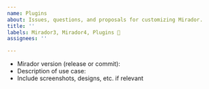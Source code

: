 ```yaml
---
name: Plugins
about: Issues, questions, and proposals for customizing Mirador.
title: ''
labels: Mirador3, Mirador4, Plugins 🔌
assignees: ''

---
```


<!--- See examples of Mirador plugins on the wiki: https://github.com/ProjectMirador/mirador/wiki/Creating-a-Mirador-4-Plugin -->
- Mirador version (release or commit):
- Description of use case:
- Include screenshots, designs, etc. if relevant
